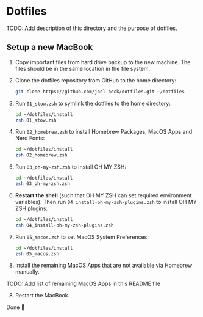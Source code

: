 # Dotfiles

TODO: Add description of this directory and the purpose of dotfiles.

## Setup a new MacBook

1.  Copy important files from hard drive backup to the new machine.
    The files should be in the same location in the file system.

2.  Clone the dotfiles repository from GitHub to the home directory:

    ```bash
    git clone https://github.com/joel-beck/dotfiles.git ~/dotfiles
    ```
3.  Run `01_stow.zsh` to symlink the dotfiles to the home directory:

    ```bash
    cd ~/dotfiles/install
    zsh 01_stow.zsh
    ```

4.  Run `02_homebrew.zsh` to install Homebrew Packages, MacOS Apps and Nerd Fonts:

    ```bash
    cd ~/dotfiles/install
    zsh 02_homebrew.zsh
    ```

5.  Run `03_oh-my-zsh.zsh` to install OH MY ZSH:

    ```bash
    cd ~/dotfiles/install
    zsh 03_oh-my-zsh.zsh
    ```

6.  **Restart the shell** (such that OH MY ZSH can set required environment variables).
    Then run `04_install-oh-my-zsh-plugins.zsh` to install OH MY ZSH plugins:

    ```bash
    cd ~/dotfiles/install
    zsh 04_install-oh-my-zsh-plugins.zsh
    ```

7.  Run `05_macos.zsh` to set MacOS System Preferences:

    ```bash
    cd ~/dotfiles/install
    zsh 05_macos.zsh
    ```

7.  Install the remaining MacOS Apps that are not available via Homebrew manually.

TODO: Add list of remaining MacOS Apps in this README file

8.  Restart the MacBook.

Done 🎉
